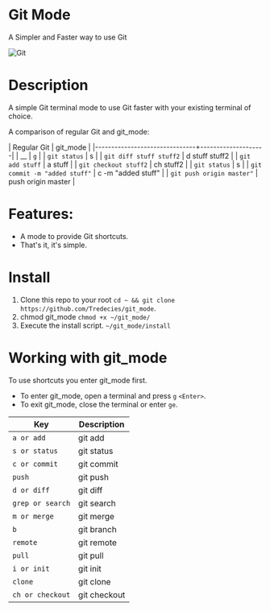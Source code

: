 # Git Mode
A Simpler and Faster way to use Git

![Git](https://proxy.duckduckgo.com/iu/?u=https%3A%2F%2Fwww.mycleveragency.com%2Fblog%2Fwp-content%2Fuploads%2F2014%2F07%2FGIT-FB-21.07.14.png&f=1)

# Description
A simple Git terminal mode to use Git faster with your existing terminal of choice.

A comparison of regular Git and git_mode:


| Regular Git                   | git_mode           |
|-------------------------------+--------------------|
| __                            | `g`                |
| `git status`                  | s                  |
| `git diff stuff stuff2`       | d stuff stuff2     |
| `git add stuff`               | a stuff            |
| `git checkout stuff2`         | ch stuff2          |
| `git status`                  | s                  |
| `git commit -m "added stuff"` | c -m "added stuff" |
| `git push origin master"`     | push origin master |



# Features:
* A mode to provide Git shortcuts.
* That's it, it's simple.

# Install
 1. Clone this repo to your root `cd ~ && git clone https://github.com/Tredecies/git_mode`.
 1. chmod git_mode `chmod +x ~/git_mode/`
 1. Execute the install script. `~/git_mode/install`

# Working with git_mode
To use shortcuts you enter git_mode first.
* To enter git_mode, open a terminal and press `g` `<Enter>`.
* To exit git_mode, close the terminal or enter `ge`. 

| Key              | Description  |
|------------------|--------------|
| `a or add `      | git add      |
| `s or status`    | git status   |
| `c or commit`    | git commit   |
| `push`           | git push     |
| `d or diff`      | git diff     |
| `grep or search` | git search   |
| `m or merge`     | git merge    |
| `b`              | git branch   |
| `remote`         | git remote   |
| `pull`           | git pull     |
| `i or init`      | git init     |
| `clone`          | git clone    |
| `ch or checkout` | git checkout |

